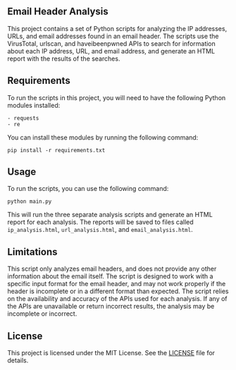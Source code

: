 ## Email Header Analysis

This project contains a set of Python scripts for analyzing the IP addresses, URLs, and email addresses found in an email header. The scripts use the VirusTotal, urlscan, and haveibeenpwned APIs to search for information about each IP address, URL, and email address, and generate an HTML report with the results of the searches.

## Requirements

To run the scripts in this project, you will need to have the following Python modules installed:

```
- requests
- re

```

You can install these modules by running the following command:

```
pip install -r requirements.txt

```

## Usage

To run the scripts, you can use the following command:

```
python main.py

```

This will run the three separate analysis scripts and generate an HTML report for each analysis. The reports will be saved to files called `ip_analysis.html`, `url_analysis.html`, and `email_analysis.html`.

## Limitations

This script only analyzes email headers, and does not provide any other information about the email itself.
The script is designed to work with a specific input format for the email header, and may not work properly if the header is incomplete or in a different format than expected.
The script relies on the availability and accuracy of the APIs used for each analysis. If any of the APIs are unavailable or return incorrect results, the analysis may be incomplete or incorrect.

## License

This project is licensed under the MIT License. See the [LICENSE](https://opensource.org/licenses/MIT) file for details.
